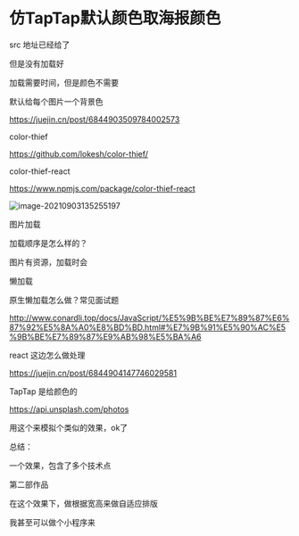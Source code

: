 # 仿TapTap默认颜色取海报颜色



src 地址已经给了

但是没有加载好

加载需要时间，但是颜色不需要

默认给每个图片一个背景色



https://juejin.cn/post/6844903509784002573



color-thief

https://github.com/lokesh/color-thief/



color-thief-react

https://www.npmjs.com/package/color-thief-react



![image-20210903135255197](https://i.loli.net/2021/09/03/AgjELfeDJZ6knv7.png)





图片加载

加载顺序是怎么样的？

图片有资源，加载时会



懒加载

原生懒加载怎么做？常见面试题

http://www.conardli.top/docs/JavaScript/%E5%9B%BE%E7%89%87%E6%87%92%E5%8A%A0%E8%BD%BD.html#%E7%9B%91%E5%90%AC%E5%9B%BE%E7%89%87%E9%AB%98%E5%BA%A6



react 这边怎么做处理

https://juejin.cn/post/6844904147746029581







TapTap 是给颜色的











https://api.unsplash.com/photos

用这个来模拟个类似的效果，ok了



总结：

一个效果，包含了多个技术点





第二部作品

在这个效果下，做根据宽高来做自适应排版



我甚至可以做个小程序来


















